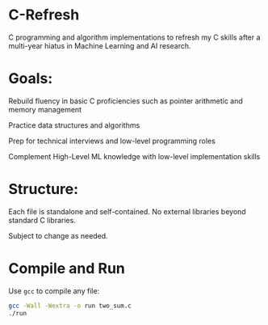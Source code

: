 # C-Refresh
C programming and algorithm implementations to refresh my C skills after a multi-year hiatus in Machine Learning and AI research.

# Goals:
Rebuild fluency in basic C proficiencies such as pointer arithmetic and memory management

Practice data structures and algorithms

Prep for technical interviews and low-level programming roles

Complement High-Level ML knowledge with low-level implementation skills

# Structure:
Each file is standalone and self-contained. No external libraries beyond standard C libraries.

Subject to change as needed. 

# Compile and Run

Use `gcc` to compile any file:

```bash
gcc -Wall -Wextra -o run two_sum.c
./run